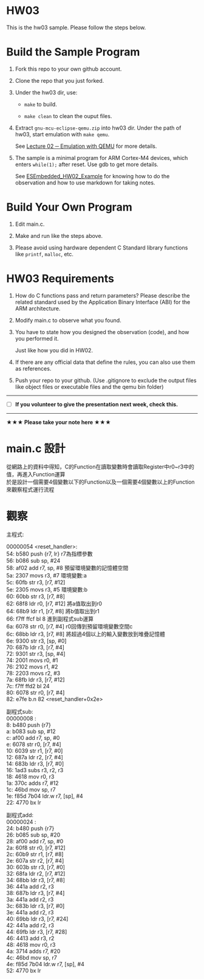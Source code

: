 HW03
===
This is the hw03 sample. Please follow the steps below.

# Build the Sample Program

1. Fork this repo to your own github account.

2. Clone the repo that you just forked.

3. Under the hw03 dir, use:

	* `make` to build.

	* `make clean` to clean the ouput files.

4. Extract `gnu-mcu-eclipse-qemu.zip` into hw03 dir. Under the path of hw03, start emulation with `make qemu`.

	See [Lecture 02 ─ Emulation with QEMU] for more details.

5. The sample is a minimal program for ARM Cortex-M4 devices, which enters `while(1);` after reset. Use gdb to get more details.

	See [ESEmbedded_HW02_Example] for knowing how to do the observation and how to use markdown for taking notes.

# Build Your Own Program

1. Edit main.c.

2. Make and run like the steps above.

3. Please avoid using hardware dependent C Standard library functions like `printf`, `malloc`, etc.

# HW03 Requirements

1. How do C functions pass and return parameters? Please describe the related standard used by the Application Binary Interface (ABI) for the ARM architecture.

2. Modify main.c to observe what you found.

3. You have to state how you designed the observation (code), and how you performed it.

	Just like how you did in HW02.

3. If there are any official data that define the rules, you can also use them as references.

4. Push your repo to your github. (Use .gitignore to exclude the output files like object files or executable files and the qemu bin folder)

[Lecture 02 ─ Emulation with QEMU]: http://www.nc.es.ncku.edu.tw/course/embedded/02/#Emulation-with-QEMU
[ESEmbedded_HW02_Example]: https://github.com/vwxyzjimmy/ESEmbedded_HW02_Example

--------------------

- [ ] **If you volunteer to give the presentation next week, check this.**

--------------------

**★★★ Please take your note here ★★★**
# main.c 設計

從網路上的資料中得知，C的Function在讀取變數時會讀取Register中r0~r3中的值，再進入Function運算  
於是設計一個需要4個變數以下的Function以及一個需要4個變數以上的Function來觀察程式運行流程

# 觀察
主程式:

00000054 <reset_handler>:  
  54:	b580      	push	{r7, lr}   		r7為指標參數  
  56:	b086      	sub	sp, #24  
  58:	af02      	add	r7, sp, #8  		預留環境變數的記憶體空間  
  5a:	2307      	movs	r3, #7  		環境變數:a  
  5c:	60fb      	str	r3, [r7, #12]  
  5e:	2305      	movs	r3, #5  		環境變數:b  
  60:	60bb      	str	r3, [r7, #8]  
  62:	68f8      	ldr	r0, [r7, #12]  		將a值取出到r0  
  64:	68b9      	ldr	r1, [r7, #8]  		將b值取出到r1  
  66:	f7ff ffcf 	bl	8  			進到副程式sub運算  
  6a:	6078      	str	r0, [r7, #4]  		r0回傳到預留環境變數空間c  
  6c:	68bb      	ldr	r3, [r7, #8]  		將超過4個以上的輸入變數放到堆疊記憶體  
  6e:	9300      	str	r3, [sp, #0]  
  70:	687b      	ldr	r3, [r7, #4]  
  72:	9301      	str	r3, [sp, #4]  
  74:	2001      	movs	r0, #1  
  76:	2102      	movs	r1, #2  
  78:	2203      	movs	r2, #3  
  7a:	68fb      	ldr	r3, [r7, #12]  
  7c:	f7ff ffd2 	bl	24 <add>  
  80:	6078      	str	r0, [r7, #4]  
  82:	e7fe      	b.n	82 <reset_handler+0x2e>  
	
副程式sub:  
00000008 :  
   8:	b480      	push	{r7}  
   a:	b083      	sub	sp, #12  
   c:	af00      	add	r7, sp, #0  
   e:	6078      	str	r0, [r7, #4]  
  10:	6039      	str	r1, [r7, #0]  
  12:	687a      	ldr	r2, [r7, #4]  
  14:	683b      	ldr	r3, [r7, #0]  
  16:	1ad3      	subs	r3, r2, r3  
  18:	4618      	mov	r0, r3  
  1a:	370c      	adds	r7, #12  
  1c:	46bd      	mov	sp, r7  
  1e:	f85d 7b04 	ldr.w	r7, [sp], #4  		
  22:	4770      	bx	lr  

副程式add:  
00000024 :  
  24:	b480      	push	{r7}  
  26:	b085      	sub	sp, #20  
  28:	af00      	add	r7, sp, #0  
  2a:	60f8      	str	r0, [r7, #12]  
  2c:	60b9      	str	r1, [r7, #8]  
  2e:	607a      	str	r2, [r7, #4]  
  30:	603b      	str	r3, [r7, #0]  
  32:	68fa      	ldr	r2, [r7, #12]  
  34:	68bb      	ldr	r3, [r7, #8]  
  36:	441a      	add	r2, r3  
  38:	687b      	ldr	r3, [r7, #4]  
  3a:	441a      	add	r2, r3  
  3c:	683b      	ldr	r3, [r7, #0]  
  3e:	441a      	add	r2, r3  
  40:	69bb      	ldr	r3, [r7, #24]  
  42:	441a      	add	r2, r3  
  44:	69fb      	ldr	r3, [r7, #28]  
  46:	4413      	add	r3, r2  
  48:	4618      	mov	r0, r3  
  4a:	3714      	adds	r7, #20  
  4c:	46bd      	mov	sp, r7  
  4e:	f85d 7b04 	ldr.w	r7, [sp], #4  
  52:	4770      	bx	lr  





